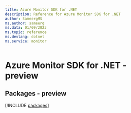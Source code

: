 ```yaml
---
title: Azure Monitor SDK for .NET
description: Reference for Azure Monitor SDK for .NET
author: SameergMS
ms.author: sameerg
ms.data: 01/09/2023
ms.topic: reference
ms.devlang: dotnet
ms.service: monitor
---
```

# Azure Monitor SDK for .NET - preview
## Packages - preview
[!INCLUDE [packages](monitor-index.md)]